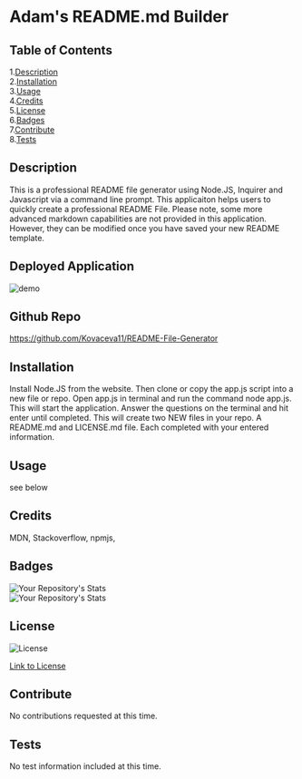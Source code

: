 # Adam's README.md Builder

  ## Table of Contents  
  1.[Description](#Description)  
  2.[Installation](#Installation)  
  3.[Usage](#Usage)  
  4.[Credits](#Credits)  
  5.[License](#License)  
  6.[Badges](#Badges)  
  7.[Contribute](#Contribute)  
  8.[Tests](#Tests)  

  ## Description  
  This is a professional README file generator using Node.JS, Inquirer and Javascript via a command line prompt. This applicaiton helps users to quickly create a professional README File. Please note, some more advanced markdown capabilities are not provided in this application. However, they can be modified once you have saved your new README template.  
  ## Deployed Application     
   
  ![demo](https://drive.google.com/file/d/1ldUtewiSLKKpUxJ7LGrDekN41iJIIdTe/view?usp=sharing)

  ## Github Repo  
  https://github.com/Kovaceva11/README-File-Generator  
  ## Installation  
  Install Node.JS from the website. Then clone or copy the app.js script into a new file or repo. Open app.js in terminal and run the command node app.js. This will start the application. Answer the questions on the terminal and hit enter until completed. This will create two NEW files in your repo. A README.md and LICENSE.md file. Each completed with your entered information.   
  ## Usage  
  see below  
  ## Credits  
  MDN, Stackoverflow, npmjs,  
   ## Badges  
  ![Your Repository's Stats](https://github-readme-stats.vercel.app/api?username=Kovaceva11&show_icons=true)  
  ![Your Repository's Stats](https://github-readme-stats.vercel.app/api/top-langs/?username=Kovaceva11&theme=blue-green)  
  ## License  
  ![License](https://img.shields.io/static/v1?label=license&message=MIT&color=blue)  
 
  [Link to License](./LICENSE.md)
 
  
  ## Contribute  
  No contributions requested at this time.  
  ## Tests  
  No test information included at this time.  
  
  
